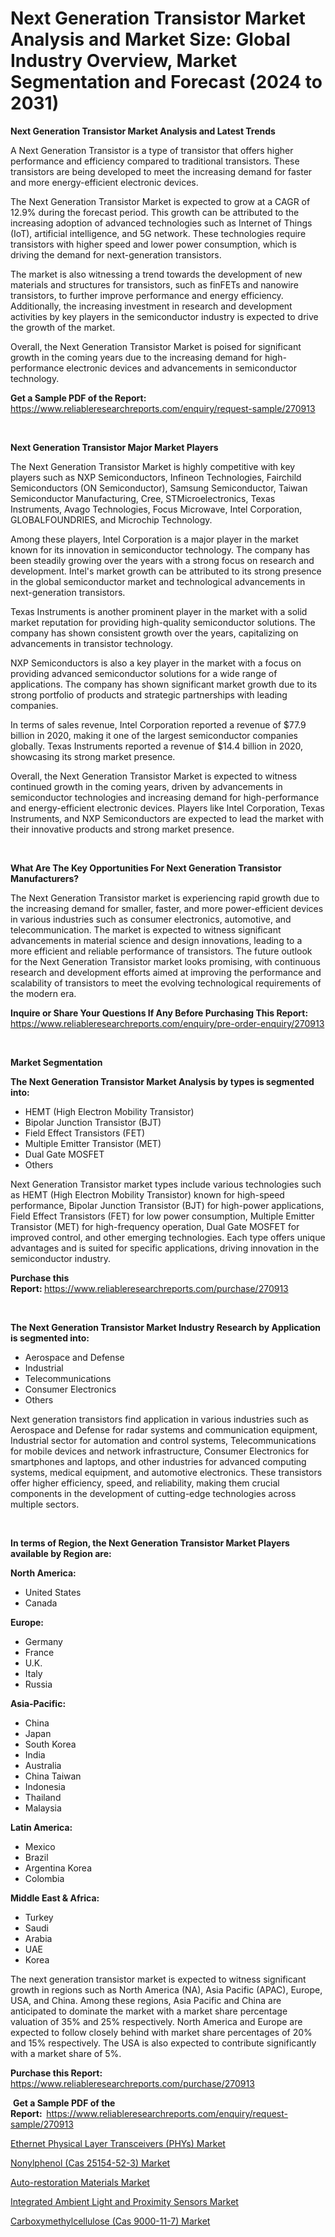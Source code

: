 <p><h1>Next Generation Transistor Market Analysis and Market Size: Global Industry Overview, Market Segmentation and Forecast (2024 to 2031)</h1></p><p><strong>Next Generation Transistor Market Analysis and Latest Trends</strong></p>
<p><p>A Next Generation Transistor is a type of transistor that offers higher performance and efficiency compared to traditional transistors. These transistors are being developed to meet the increasing demand for faster and more energy-efficient electronic devices.</p><p>The Next Generation Transistor Market is expected to grow at a CAGR of 12.9% during the forecast period. This growth can be attributed to the increasing adoption of advanced technologies such as Internet of Things (IoT), artificial intelligence, and 5G network. These technologies require transistors with higher speed and lower power consumption, which is driving the demand for next-generation transistors.</p><p>The market is also witnessing a trend towards the development of new materials and structures for transistors, such as finFETs and nanowire transistors, to further improve performance and energy efficiency. Additionally, the increasing investment in research and development activities by key players in the semiconductor industry is expected to drive the growth of the market.</p><p>Overall, the Next Generation Transistor Market is poised for significant growth in the coming years due to the increasing demand for high-performance electronic devices and advancements in semiconductor technology.</p></p>
<p><strong>Get a Sample PDF of the Report:&nbsp;</strong> <a href="https://www.reliableresearchreports.com/enquiry/request-sample/270913">https://www.reliableresearchreports.com/enquiry/request-sample/270913</a></p>
<p>&nbsp;</p>
<p><strong>Next Generation Transistor Major Market Players</strong></p>
<p><p>The Next Generation Transistor Market is highly competitive with key players such as NXP Semiconductors, Infineon Technologies, Fairchild Semiconductors (ON Semiconductor), Samsung Semiconductor, Taiwan Semiconductor Manufacturing, Cree, STMicroelectronics, Texas Instruments, Avago Technologies, Focus Microwave, Intel Corporation, GLOBALFOUNDRIES, and Microchip Technology.</p><p>Among these players, Intel Corporation is a major player in the market known for its innovation in semiconductor technology. The company has been steadily growing over the years with a strong focus on research and development. Intel's market growth can be attributed to its strong presence in the global semiconductor market and technological advancements in next-generation transistors.</p><p>Texas Instruments is another prominent player in the market with a solid market reputation for providing high-quality semiconductor solutions. The company has shown consistent growth over the years, capitalizing on advancements in transistor technology.</p><p>NXP Semiconductors is also a key player in the market with a focus on providing advanced semiconductor solutions for a wide range of applications. The company has shown significant market growth due to its strong portfolio of products and strategic partnerships with leading companies.</p><p>In terms of sales revenue, Intel Corporation reported a revenue of $77.9 billion in 2020, making it one of the largest semiconductor companies globally. Texas Instruments reported a revenue of $14.4 billion in 2020, showcasing its strong market presence.</p><p>Overall, the Next Generation Transistor Market is expected to witness continued growth in the coming years, driven by advancements in semiconductor technologies and increasing demand for high-performance and energy-efficient electronic devices. Players like Intel Corporation, Texas Instruments, and NXP Semiconductors are expected to lead the market with their innovative products and strong market presence.</p></p>
<p>&nbsp;</p>
<p><strong>What Are The Key Opportunities For Next Generation Transistor Manufacturers?</strong></p>
<p><p>The Next Generation Transistor market is experiencing rapid growth due to the increasing demand for smaller, faster, and more power-efficient devices in various industries such as consumer electronics, automotive, and telecommunication. The market is expected to witness significant advancements in material science and design innovations, leading to a more efficient and reliable performance of transistors. The future outlook for the Next Generation Transistor market looks promising, with continuous research and development efforts aimed at improving the performance and scalability of transistors to meet the evolving technological requirements of the modern era.</p></p>
<p><strong>Inquire or Share Your Questions If Any Before Purchasing This Report:</strong> <a href="https://www.reliableresearchreports.com/enquiry/pre-order-enquiry/270913">https://www.reliableresearchreports.com/enquiry/pre-order-enquiry/270913</a></p>
<p>&nbsp;</p>
<p><strong>Market Segmentation</strong></p>
<p><strong>The Next Generation Transistor Market Analysis by types is segmented into:</strong></p>
<p><ul><li>HEMT (High Electron Mobility Transistor)</li><li>Bipolar Junction Transistor (BJT)</li><li>Field Effect Transistors (FET)</li><li>Multiple Emitter Transistor (MET)</li><li>Dual Gate MOSFET</li><li>Others</li></ul></p>
<p><p>Next Generation Transistor market types include various technologies such as HEMT (High Electron Mobility Transistor) known for high-speed performance, Bipolar Junction Transistor (BJT) for high-power applications, Field Effect Transistors (FET) for low power consumption, Multiple Emitter Transistor (MET) for high-frequency operation, Dual Gate MOSFET for improved control, and other emerging technologies. Each type offers unique advantages and is suited for specific applications, driving innovation in the semiconductor industry.</p></p>
<p><strong>Purchase this Report:&nbsp;</strong><a href="https://www.reliableresearchreports.com/purchase/270913">https://www.reliableresearchreports.com/purchase/270913</a></p>
<p>&nbsp;</p>
<p><strong>The Next Generation Transistor Market Industry Research by Application is segmented into:</strong></p>
<p><ul><li>Aerospace and Defense</li><li>Industrial</li><li>Telecommunications</li><li>Consumer Electronics</li><li>Others</li></ul></p>
<p><p>Next generation transistors find application in various industries such as Aerospace and Defense for radar systems and communication equipment, Industrial sector for automation and control systems, Telecommunications for mobile devices and network infrastructure, Consumer Electronics for smartphones and laptops, and other industries for advanced computing systems, medical equipment, and automotive electronics. These transistors offer higher efficiency, speed, and reliability, making them crucial components in the development of cutting-edge technologies across multiple sectors.</p></p>
<p>&nbsp;</p>
<p><strong>In terms of Region, the Next Generation Transistor Market Players available by Region are:</strong></p>
<p>
    <p> <strong> North America: </strong>
        <ul>
            <li>United States</li>
            <li>Canada</li>
        </ul>
        </p> 
    <p> <strong> Europe: </strong>
        <ul>
            <li>Germany</li>
            <li>France</li>
            <li>U.K.</li>
            <li>Italy</li>
            <li>Russia</li>
        </ul>
        </p> 
    <p> <strong> Asia-Pacific: </strong>
        <ul>
            <li>China</li>
            <li>Japan</li>
            <li>South Korea</li>
            <li>India</li>
            <li>Australia</li>
            <li>China Taiwan</li>
            <li>Indonesia</li>
            <li>Thailand</li>
            <li>Malaysia</li>
        </ul>
        </p> 
    <p> <strong> Latin America: </strong>
        <ul>
            <li>Mexico</li>
            <li>Brazil</li>
            <li>Argentina Korea</li>
            <li>Colombia</li>
        </ul>
        </p> 
    <p> <strong> Middle East & Africa: </strong>
        <ul>
            <li>Turkey</li>
            <li>Saudi</li>
            <li>Arabia</li>
            <li>UAE</li>
            <li>Korea</li>
        </ul>
    </p>
    </p>
<p><p>The next generation transistor market is expected to witness significant growth in regions such as North America (NA), Asia Pacific (APAC), Europe, USA, and China. Among these regions, Asia Pacific and China are anticipated to dominate the market with a market share percentage valuation of 35% and 25% respectively. North America and Europe are expected to follow closely behind with market share percentages of 20% and 15% respectively. The USA is also expected to contribute significantly with a market share of 5%.</p></p>
<p><strong>Purchase this Report: </strong><a href="https://www.reliableresearchreports.com/purchase/270913">https://www.reliableresearchreports.com/purchase/270913</a></p>
<p>&nbsp;<strong>Get a Sample PDF of the Report:&nbsp;&nbsp;</strong><a href="https://www.reliableresearchreports.com/enquiry/request-sample/270913">https://www.reliableresearchreports.com/enquiry/request-sample/270913</a></p>
<p><strong></strong></p>
<p><p><a href="https://view.publitas.com/reportprime-1/ethernet-physical-layer-transceivers-phys-market-size-global-industry-overview-market-segmentation-and-forecast-2024-to-2031/">Ethernet Physical Layer Transceivers (PHYs) Market</a></p><p><a href="https://meowing-lemming-dd3.notion.site/Nonylphenol-Cas-25154-52-3-Market-Size-Focuses-on-Market-Dynamics-In-Depth-Analysis-and-Future-Pr-df7e965fc8074b7a807e0ab5d9955b02">Nonylphenol (Cas 25154-52-3) Market</a></p><p><a href="https://shimmer-gardenia-37a.notion.site/Auto-restoration-Materials-Market-Provides-Detailed-Segmentation-of-this-Market-based-on-Type-Appli-345b197621b943688eaac641f4623384">Auto-restoration Materials Market</a></p><p><a href="https://view.publitas.com/reportprime-1/integrated-ambient-light-and-proximity-sensors-market-size-and-growth-market-segmentation-regional-and-country-breakdowns-and-market-trends-for-period-from-2024-2031/">Integrated Ambient Light and Proximity Sensors Market</a></p><p><a href="https://unruly-ladybug-44b.notion.site/Carboxymethylcellulose-Cas-9000-11-7-Market-Size-Reflecting-a-Forecast-Till-2031-Market-By-Type--8c805d8897984f44947dd500f911c35f">Carboxymethylcellulose (Cas 9000-11-7) Market</a></p></p>